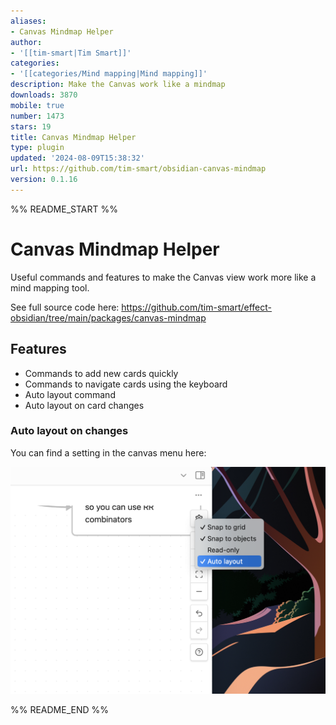 ```yaml
---
aliases:
- Canvas Mindmap Helper
author:
- '[[tim-smart|Tim Smart]]'
categories:
- '[[categories/Mind mapping|Mind mapping]]'
description: Make the Canvas work like a mindmap
downloads: 3870
mobile: true
number: 1473
stars: 19
title: Canvas Mindmap Helper
type: plugin
updated: '2024-08-09T15:38:32'
url: https://github.com/tim-smart/obsidian-canvas-mindmap
version: 0.1.16
---
```


%% README_START %%

# Canvas Mindmap Helper

Useful commands and features to make the Canvas view work more like a mind mapping tool.

See full source code here: https://github.com/tim-smart/effect-obsidian/tree/main/packages/canvas-mindmap

## Features

- Commands to add new cards quickly
- Commands to navigate cards using the keyboard
- Auto layout command
- Auto layout on card changes

### Auto layout on changes

You can find a setting in the canvas menu here:

![Example](https://raw.githubusercontent.com/tim-smart/obsidian-canvas-mindmap/HEAD/assets/auto%20layout.png)


%% README_END %%